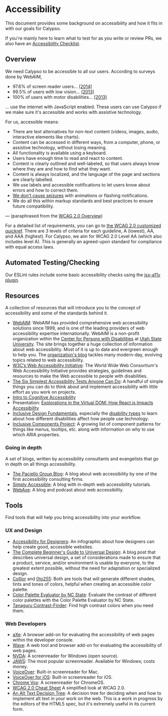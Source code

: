 # Accessibility

This document provides some background on accessibility and how it fits in with our goals for Calypso.

If you're mainly here to learn what to test for as you write or review PRs, we also have an [Accessibility Checklist](accessibility-checklist.md).

## Overview

We need Calypso to be accessible to all our users. According to surveys done by WebAIM,

- 97.6% of screen reader users… [(2014)](http://webaim.org/projects/screenreadersurvey5/#javascript)
- 99.5% of users with low vision… [(2013)](http://webaim.org/projects/lowvisionsurvey/#javascript)
- 100% of users with motor disabilities… [(2013)](http://webaim.org/projects/motordisabilitysurvey/#javascript)

… use the internet with JavaScript enabled. These users can use Calypso if we make sure it's accessible and works with assistive technology.

For us, accessible means:

- There are text alternatives for non-text content (videos, images, audio, interactive elements like charts).
- Content can be accessed in different ways, from a computer, phone, or assistive technology, without losing meaning.
- All functionality is available using a keyboard.
- Users have enough time to read and react to content.
- Content is clearly outlined and well-labeled, so that users always know where they are and how to find what they want.
- Content is always localized, and the language of the page and sections are clearly labelled.
- We use labels and accessible notifications to let users know about errors and how to correct them.
- [We don't cause seizures](https://www.w3.org/WAI/WCAG20/quickref/#seizure) with animations or flashing notifications.
- We do all this within markup standards and best practices to ensure future compatibility.

— (paraphrased from the [WCAG 2.0 Overview](https://www.w3.org/WAI/WCAG20/glance/Overview))

For a detailed list of requirements, you can go to [the WCAG 2.0 customized quickref](https://www.w3.org/WAI/WCAG20/quickref/?currentsidebar=%23col_customize&levels=aaa&technologies=smil%2Cpdf%2Cflash%2Csl). There are 3 levels of criteria for each guideline, A (lowest), AA, and AAA (highest). For Calypso, we aim for WCAG 2.0 Level AA (which also includes level A). This is generally an agreed-upon standard for compliance with equal access laws.

## Automated Testing/Checking

Our ESLint rules include some basic accessibility checks using the [jsx-a11y plugin](https://github.com/evcohen/eslint-plugin-jsx-a11y).

## Resources

A collection of resources that will introduce you to the concept of accessibility and some of the standards behind it.

- [WebAIM](http://webaim.org/): WebAIM has provided comprehensive web accessibility solutions since 1999, and is one of the leading providers of web accessibility expertise internationally. WebAIM is a non-profit organization within the [Center for Persons with Disabilities](http://www.cpd.usu.edu/) at [Utah State University](http://www.usu.edu/). The site brings together a huge collection of information about web accessibility. Most of it is up to date and evergreen enough to help you. The [organization's blog](http://webaim.org/blog/) tackles many modern-day, evolving topics related to web accessibility.
- [W3C’s Web Accessibility Initiative](http://www.w3.org/WAI/): The World Wide Web Consortium's Web Accessibility Initiative provides strategies, guidelines and resources to make the Web accessible to people with disabilities.
- [The Six Simplest Accessibility Tests Anyone Can Do](http://www.karlgroves.com/2013/09/05/the-6-simplest-web-accessibility-tests-anyone-can-do/): A handful of simple things you can do to think about and implement accessibility with little effort as you work on projects.
- [Intro to Cognitive Accessibility](http://jkg3.com/Journal/cognitive-accessibility-101-part-1-what-is-cognitive-accessibility)
- Presentation: [Explorations in the Virtual DOM: How React.js Impacts Accessibility](https://marcysutton.github.io/react-a11y-presentation/)
- [Inclusive Design Fundamentals](https://isner.github.io/inclusive-design-fundamentals/), especially the [disability types](https://isner.github.io/inclusive-design-fundamentals/handouts/disability-types.html) to learn about how different disabilities affect how people use technology.
- [Inclusive Components Project](https://inclusive-components.design/): A growing list of component patterns for things like menus, tooltips, etc. along with information on why to use which ARIA properties.

### Going in depth

A set of blogs, written by accessibility consultants and evangelists that go in depth on all things accessibility.

- [The Paciello Group Blog](http://www.paciellogroup.com/blog/): A blog about web accessibility by one of the first accessibility consulting firms.
- [Simply Accessible](http://simplyaccessible.com/): A blog with in-depth web accessibility tutorials.
- [WebAxe](http://www.webaxe.org/): A blog and podcast about web accessibility.

## Tools

Find tools that will help you bring accessibility into your workflow.

### UX and Design

- [Accessibility for Designers](http://webaim.org/resources/designers/): An infographic about how designers can help create good, accessible websites.
- [The Complete Beginner's Guide to Universal Design](http://www.uxbooth.com/articles/the-complete-beginners-guide-to-universal-design/): A blog post that describes universal design, a set of considerations made to ensure that a product, service, and/or environment is usable by everyone, to the greatest extent possible, without the need for adaptation or specialized design.
- [Colllor](http://colllor.com/) and [0to255](http://0to255.com/): Both are tools that will generate different shades, tints and tones of colors, helpful when creating an accessible color palette.
- [Color Palette Evaluator by NC State](http://accessibility.oit.ncsu.edu/tools/color-contrast/index.php): Evaluate the contrast of different color palettes with the Color Palette Evaluator by NC State.
- [Tanaguru Contrast-Finder](http://contrast-finder.tanaguru.com/form.html): Find high contrast colors when you need them.

### Web Developers

- [aXe](https://www.deque.com/products/axe/): A browser add-on for evaluating the accessibility of web pages within the developer console.
- [Wave](http://wave.webaim.org/): A web tool and browser add-on for evaluating the accessibility of web pages.
- [NVDA](http://www.nvda-project.org/): A screenreader for Windows (open source).
- [JAWS](http://www.freedomscientific.com/products/fs/jaws-product-page.asp): The most popular screenreader. Available for Windows; costs money.
- [VoiceOver](http://www.apple.com/accessibility/voiceover/): Built-in screenreader for Mac.
- [VoiceOver for iOS](http://www.apple.com/accessibility/iphone/vision.html): Built-in screenreader for iOS.
- [Chrome Vox](http://www.chromevox.com/): A screenreader for ChromeOS.
- [WCAG 2.0 Cheat Sheet](http://www.w3.org/2009/cheatsheet/#wcag2) A simplified look at WCAG 2.0.
- [An Alt Text Decision Tree](http://dev.w3.org/html5/alt-techniques/developer.html#tree): A decision tree for deciding when and how to implement alt text in your work on the web. This is a work in progress by the editors of the HTML5 spec, but it's extremely useful in its current form.

